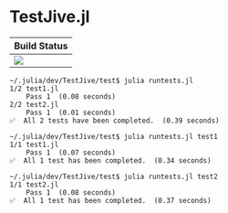 # TestJive.jl

|  **Build Status**                |
|:---------------------------------|
|  [![][actions-img]][actions-url] |

```
~/.julia/dev/TestJive/test$ julia runtests.jl
1/2 test1.jl
    Pass 1  (0.08 seconds)
2/2 test2.jl
    Pass 1  (0.01 seconds)
✅  All 2 tests have been completed.  (0.39 seconds)

~/.julia/dev/TestJive/test$ julia runtests.jl test1
1/1 test1.jl
    Pass 1  (0.07 seconds)
✅  All 1 test has been completed.  (0.34 seconds)

~/.julia/dev/TestJive/test$ julia runtests.jl test2
1/1 test2.jl
    Pass 1  (0.08 seconds)
✅  All 1 test has been completed.  (0.37 seconds)
```


[actions-img]: https://github.com/wookay/TestJive.jl/workflows/CI/badge.svg
[actions-url]: https://github.com/wookay/TestJive.jl/actions
